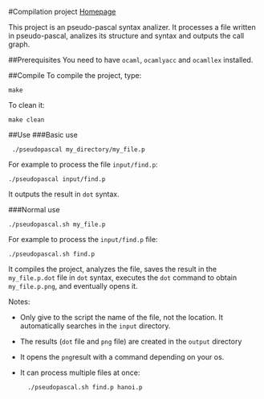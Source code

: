#Compilation project
[Homepage](http://www.ensiie.fr/~guillaume.burel/compilation/)

This project is an pseudo-pascal syntax analizer. It processes a file written in pseudo-pascal, analizes its structure and syntax and outputs the call graph.

##Prerequisites
You need to have `ocaml`, `ocamlyacc` and `ocamllex` installed.

##Compile
To compile the project, type:

	make

To clean it:
	
	make clean

##Use
###Basic use

	 ./pseudopascal my_directory/my_file.p

For example to process the file `input/find.p`:
	
	./pseudopascal input/find.p
	
It outputs the result in `dot` syntax.

###Normal use

	./pseudopascal.sh my_file.p
	
For example to process the `input/find.p` file:
	
	./pseudopascal.sh find.p
	

It compiles the project, analyzes the file, saves the result in the `my_file.p.dot` file in `dot` syntax, executes the `dot` command to obtain `my_file.p.png`, and eventually opens it.

Notes:

- Only give to the script the name of the file, not the location. It automatically searches in the `input` directory.
- The results (`dot` file and `png` file) are created in the `output` directory
- It opens the `png`result with a command depending on your os.
- It can process multiple files at once:

		./pseudopascal.sh find.p hanoi.p